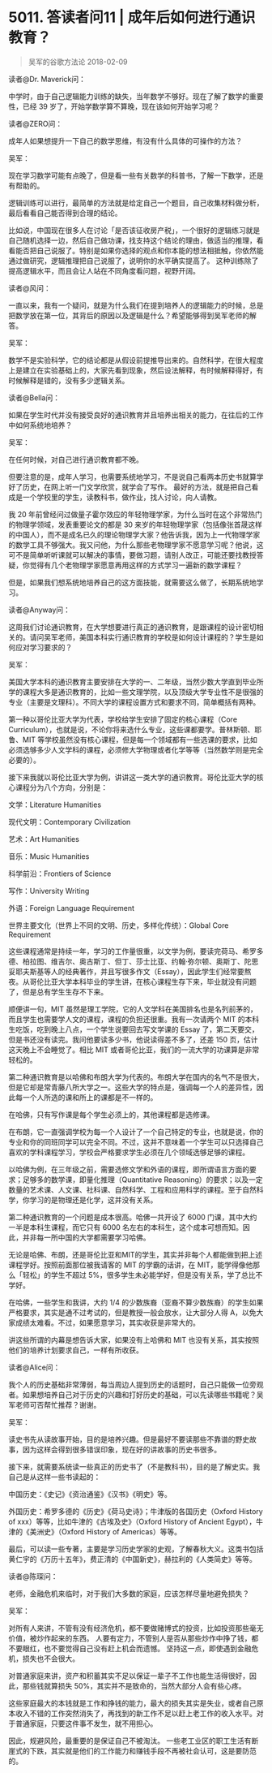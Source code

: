# 5011. 答读者问11 | 成年后如何进行通识教育？
> 吴军的谷歌方法论
2018-02-09

读者@Dr. Maverick问：

中学时，由于自己逻辑能力训练的缺失，当年数学不够好。现在了解了数学的重要性，已经 39 岁了，开始学数学算不算晚，现在该如何开始学习呢？

读者@ZERO问：

成年人如果想提升一下自己的数学思维，有没有什么具体的可操作的方法？

吴军：

现在学习数学可能有点晚了，但是看一些有关数学的科普书，了解一下数学，还是有帮助的。

逻辑训练可以进行，最简单的方法就是给定自己一个题目，自己收集材料做分析，最后看看自己能否得到合理的结论。

比如说，中国现在很多人在讨论「是否该征收房产税」，一个很好的逻辑练习就是自己随机选择一边，然后自己做功课，找支持这个结论的理由，做适当的推理，看看能否把自己说服了。特别是如果你选择的观点和你本能的想法相抵触，你依然能通过做研究，逻辑推理把自己说服了，说明你的水平确实提高了。 这种训练除了提高逻辑水平，而且会让人站在不同角度看问题，视野开阔。

读者@风问：

一直以来，我有一个疑问，就是为什么我们在提到培养人的逻辑能力的时候，总是把数学放在第一位，其背后的原因以及逻辑是什么？希望能够得到吴军老师的解答。

吴军：

数学不是实验科学，它的结论都是从假设前提推导出来的。自然科学，在很大程度上是建立在实验基础上的，大家先看到现象，然后设法解释，有时候解释得好，有时候解释是错的，没有多少逻辑关系。

读者@Bella问：

如果在学生时代并没有接受良好的通识教育并且培养出相关的能力，在往后的工作中如何系统地培养？

吴军：

在任何时候，对自己进行通识教育都不晚。

但要注意的是，成年人学习，也需要系统地学习，不是说自己看两本历史书就算学好了历史，在网上听一门文学欣赏，就学会了写作。 最好的方法，就是把自己看成是一个学校里的学生，读教科书，做作业，找人讨论，向人请教。

我 20 年前曾经问过做量子霍尔效应的年轻物理学家，为什么当时在这个非常热门的物理学领域，发表重要论文的都是 30 来岁的年轻物理学家（包括像张首晟这样的中国人），而不是成名已久的理论物理学大家？他告诉我，因为上一代物理学家的数学工具不够强大。我又问他，为什么那些老物理学家不愿意学习呢？他说，这可不是简单听听课就可以解决的事情，要做习题，请别人改正，可能还要找教授答疑，你觉得有几个老物理学家愿意再用这样的方式学习一遍新的数学课程？

但是，如果我们想系统地培养自己的这方面技能，就需要这么做了，长期系统地学习。

读者@Anyway问：

这周我们讨论通识教育，在大学想要进行真正的通识教育，是跟课程的设计密切相关的。请问吴军老师，美国本科实行通识教育的学校是如何设计课程的？学生是如何应对学习要求的？

吴军：

美国大学本科的通识教育主要安排在大学的一、二年级，当然少数大学直到毕业所学的课程大多是通识教育的，比如一些文理学院，以及顶级大学专业性不是很强的专业（主要是文理科）。不同大学的课程设置方式和要求不同，简单概括有两种。

第一种以哥伦比亚大学为代表，学校给学生安排了固定的核心课程（Core Curriculum），也就是说，不论你将来选什么专业，这些课都要学。普林斯顿、耶鲁、MIT 等学校虽然没有核心课程，但是每一个领域都有一些选课的要求，比如必须选够多少人文学科的课程，必须修大学物理或者化学等等（当然数学则是完全必要的）。

接下来我就以哥伦比亚大学为例，讲讲这一类大学的通识教育。哥伦比亚大学的核心课程分为八个方向，分别是：

文学：Literature Humanities

现代文明：Contemporary Civilization

艺术：Art Humanities

音乐：Music Humanities

科学前沿：Frontiers of Science

写作：University Writing

外语：Foreign Language Requirement

世界主要文化（世界上不同的文明、历史，多样化传统）：Global Core Requirement

这些课程通常是持续一年，学习的工作量很重，以文学为例，要读完荷马、希罗多德、柏拉图、维吉尔、奥古斯丁、但丁、莎士比亚、约翰·弥尔顿、奥斯丁、陀思妥耶夫斯基等人的经典著作，并且写很多作文（Essay），因此学生们经常要熬夜。从哥伦比亚大学本科毕业的学生讲，在核心课程生存下来，毕业就没有问题了，但是总有学生生存不下来。

顺便讲一句，MIT 虽然是理工学院，它的人文学科在美国排名也是名列前茅的，而且学生也需要学人文的课程，课程的负担还很重。我有一次请两个 MIT 的本科生吃饭，吃到晚上八点，一个学生说要回去写文学课的 Essay 了，第二天要交，但是书还没有读完。我问他要读多少书，他说读得差不多了，还差 150 页，估计这天晚上不会睡觉了。相比 MIT 或者哥伦比亚，我们的一流大学的功课算是非常轻松的。

第二种通识教育是以哈佛和布朗大学为代表的。布朗大学在国内的名气不是很大，但是它却是常青藤八所大学之一。这些大学的特点是，强调每一个人的差异性，因此每一个人所选的课和所上的课都是不一样的。

在哈佛，只有写作课是每个学生必须上的，其他课程都是选修课。

在布朗，它一直强调学校为每一个人设计了一个自己特定的专业，也就是说，你的专业和你的同班同学可以完全不同。不过，这并不意味着一个学生可以只选择自己喜欢的学科课程学习，学校会严格要求学生必须在几个领域选够足够的课程。

以哈佛为例，在三年级之前，需要选修文学和外语的课程，即所谓语言方面的要求；足够多的数学课，即量化推理（Quantitative Reasoning）的要求；以及一定数量的艺术课、人文课、社科课、自然科学、工程和应用科学的课程。至于自然科学，你学习的是物理还是化学，这并没有关系。

第二种通识教育的一个问题是成本很高。哈佛一共开设了 6000 门课，其中大约一半是本科生课程，而它只有 6000 名左右的本科生，这个成本可想而知。因此，并非每一所中国的大学都需要学习哈佛。

无论是哈佛、布朗，还是哥伦比亚和MIT的学生，其实并非每个人都能做到把上述课程学好。按照前面那位被我请客的 MIT 的学霸的话讲，在 MIT，能学得像他那么「轻松」的学生不超过 5%，很多学生未必能学好，但是没有关系，学了总比不学好。

在哈佛，一些学生和我讲，大约 1/4 的少数族裔（亚裔不算少数族裔）的学生如果严格要求，其实是通不过考试的，但是教授一般会放水，让大部分人得 A，以免大家成绩太难看。不过，如果愿意学习，其实收获是非常大的。

讲这些所谓的内幕是想告诉大家，如果没有上哈佛和 MIT 也没有关系，其实按照他们的培养计划要求自己，一样有所收获。

读者@Alice问：

我个人的历史基础非常薄弱，每当周边人提到历史的话题时，自己只能做一位旁观者。如果想培养自己对于历史的兴趣和打好历史的基础，可以先读哪些书籍呢？吴军老师可否帮忙推荐？谢谢。

吴军：

读史书先从读故事开始，目的是培养兴趣。但是最好不要读那些不靠谱的野史故事，因为这样会得到很多错误印象，现在好的讲故事的历史书很多。

接下来，就需要系统读一些真正的历史书了（不是教科书），目的是了解史实。我自己是从这样一些书读起的：

中国历史：《史记》《资治通鉴》《汉书》《明史》等。

外国历史：希罗多德的《历史》《荷马史诗》；牛津版的各国历史（Oxford History of xxx）等等，比如牛津的《古埃及史》（Oxford History of Ancient Egypt），牛津的《美洲史》（Oxford History of Americas）等等。

最后，可以读一些专著，主要是学习历史学家的史观，了解春秋大义。这类书包括黄仁宇的《万历十五年》，费正清的《中国新史》，赫拉利的《人类简史》等等。

读者@陈琛问：

老师，金融危机来临时，对于我们大多数的家庭，应该怎样尽量地避免损失？

吴军：

对所有人来讲，不管有没有经济危机，都不要做赌博式的投资，比如投资那些毫无价值，被炒作起来的东西。 人要有定力，不管别人是否从那些炒作中挣了钱，都不要眼红，也不要觉得自己没有赶上机会而遗憾。 坚持这一点，即使遇到金融危机，损失也不会很大。

对普通家庭来讲，资产和积蓄其实不足以保证一辈子不工作也能生活得很好，因此，那些钱就算损失 50%，其实并不是致命的，当然大部分人会有些心疼。

这些家庭最大的本钱就是工作和挣钱的能力，最大的损失其实是失业，或者自己原本收入不错的工作突然消失了，再找到的新工作不足以赶上老工作的收入水平。对于普通家庭，只要这件事不发生，就不用担心。

因此，规避风险，最重要的是保证自己不被淘汰。 一些老工业区的职工生活有断崖式的下跌，其实就是他们的工作能力和赚钱手段不再被社会认可，这是要防范的。

